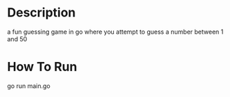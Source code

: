# Description
a fun guessing game in go where you attempt to guess a number between 1 and 50

# How To Run
go run main.go
